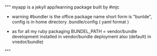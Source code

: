 """
myapp is a jekyll app/learning package built by #mjc

* warning #bundler is the office package name
  short form is "bunlde", config is in home directory
  .bundle/config ( yaml format )

* as for all my ruby packaging
  BUNDEL_PATH = vendor/bundle
  development installed in vendor/bundle
  deployment also (default) in vnedor/bundle)

"""
